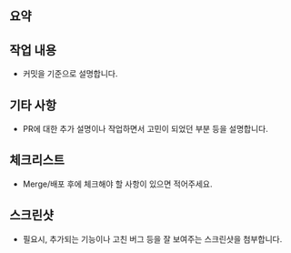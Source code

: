 ## 요약

## 작업 내용

- 커밋을 기준으로 설명합니다.

## 기타 사항

- PR에 대한 추가 설명이나 작업하면서 고민이 되었던 부분 등을 설명합니다.

## 체크리스트

- Merge/배포 후에 체크해야 할 사항이 있으면 적어주세요.

## 스크린샷

- 필요시, 추가되는 기능이나 고친 버그 등을 잘 보여주는 스크린샷을 첨부합니다.
